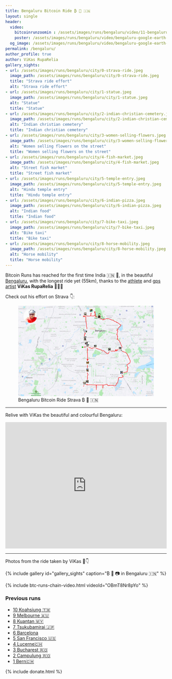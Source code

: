```yaml
---
title: Bengaluru Bitcoin Ride ₿ 🚴️ 🇮🇳
layout: single
header:
  video:
    bitcoinrunzoomin : /assets/images/runs/bengaluru/video/11-bengaluru-zoomin-1920x1080.m4v
    poster: /assets/images/runs/bengaluru/video/bengaluru-google-earth-snapshot-1920x1080.jpg
  og_image: /assets/images/runs/bengaluru/video/bengaluru-google-earth-snapshot-1920x1080.jpg
permalink: /bengaluru/
author_profile: true
author: ViKas RupaRelia
gallery_sights:
- url: /assets/images/runs/bengaluru/city/0-strava-ride.jpeg
  image_path: /assets/images/runs/bengaluru/city/0-strava-ride.jpeg
  title: "Strava ride effort"
  alt: "Strava ride effort"
- url: /assets/images/runs/bengaluru/city/1-statue.jpeg
  image_path: /assets/images/runs/bengaluru/city/1-statue.jpeg
  alt: "Statue"
  title: "Statue"
- url: /assets/images/runs/bengaluru/city/2-indian-christian-cemetery.jpeg
  image_path: /assets/images/runs/bengaluru/city/2-indian-christian-cemetery.jpeg
  alt: "Indian christian cemetery"
  title: "Indian christian cemetery"
- url: /assets/images/runs/bengaluru/city/3-women-selling-flowers.jpeg
  image_path: /assets/images/runs/bengaluru/city/3-women-selling-flowers.jpeg
  alt: "Women selling flowers on the street"
  title: "Women selling flowers on the street"
- url: /assets/images/runs/bengaluru/city/4-fish-market.jpeg
  image_path: /assets/images/runs/bengaluru/city/4-fish-market.jpeg
  alt: "Street fish market"
  title: "Street fish market"
- url: /assets/images/runs/bengaluru/city/5-temple-entry.jpeg
  image_path: /assets/images/runs/bengaluru/city/5-temple-entry.jpeg
  alt: "Hindu temple entry"
  title: "Hindu temple entry"
- url: /assets/images/runs/bengaluru/city/6-indian-pizza.jpeg
  image_path: /assets/images/runs/bengaluru/city/6-indian-pizza.jpeg
  alt: "Indian food"
  title: "Indian food"
- url: /assets/images/runs/bengaluru/city/7-bike-taxi.jpeg
  image_path: /assets/images/runs/bengaluru/city/7-bike-taxi.jpeg
  alt: "Bike taxi"
  title: "Bike taxi"
- url: /assets/images/runs/bengaluru/city/8-horse-mobility.jpeg
  image_path: /assets/images/runs/bengaluru/city/8-horse-mobility.jpeg
  alt: "Horse mobility"
  title: "Horse mobility"
---
```


Bitcoin Runs has reached for the first time India 🇮🇳 🎉, in the beautiful [Bengaluru](https://en.wikipedia.org/wiki/Bangalore),
with the longest ride yet (55km), thanks to the [athlete](https://www.strava.com/athletes/63321847)
and [gps artist](https://www.instagram.com/vikasruparelia/) **ViKas RupaRelia** 💪👏🙏

Check out his effort on Strava 👇:

<figure class="image">
  <a href="https://www.strava.com/activities/7185334983" target="_blank">
    <img src="/assets/images/runs/bengaluru/page/bengaluru-strava-effort.jpeg" alt="Bengaluru Bitcoin Ride Strava ₿ 🚴️🇮🇳">
  </a>
  <figcaption>Bengaluru Bitcoin Ride Strava ₿ 🚴️ 🇮🇳</figcaption>
</figure>

<hr>

Relive with ViKas the beautiful and colourful Bengaluru:

<div class="embedly-responsive" style="position: relative;padding-bottom: 78.2227%;height: 0;overflow: hidden;"><iframe class="embedly-embed" frameborder="0" scrolling="no" allowfullscreen src="https://cdn.embedly.com/widgets/media.html?src=https://www.relive.cc/view/vXOdY19DBk6/widget?r=embed-site&url=https://www.relive.cc/view/vXOdY19DBk6?r=embed-site&image=https://www.relive.cc/view/vXOdY19DBk6/png?x-ref=embed-site&key=f1631a41cb254ca5b035dc5747a5bd75&type=text/html&schema=relive" width="1024" height="801" style="position: absolute;top: 0;left: 0;width: 100%;height: 100%;"></iframe></div>

<hr>

Photos from the ride taken by ViKas 🙏👇

{% include gallery id="gallery_sights" caption="₿ 🚴️ 📷 in Bengaluru 🇮🇳" %}

{% include btc-runs-chain-video.html videoId="OBmT8Nr8pYo" %}

### Previous runs

- [10 Koahsiung 🇹🇼](/kaohsiung)
- [9 Melbourne 🇦🇺](/melbourne)
- [8 Kuantan 🇲🇾](/kuantan)
- [7 Tsukubamirai 🇯🇵](/tsukubamirai)
- [6 Barcelona](/barcelona)
- [5 San Francisco 🇺🇸](/san-francisco)
- [4 Lucerne🇨🇭](/lucerne)
- [3 Bucharest 🇷🇴](/bucharest)
- [2 Campulung 🇷🇴](/campulung)
- [1 Bern🇨🇭](/bern)

{% include donate.html %}  
  
  
